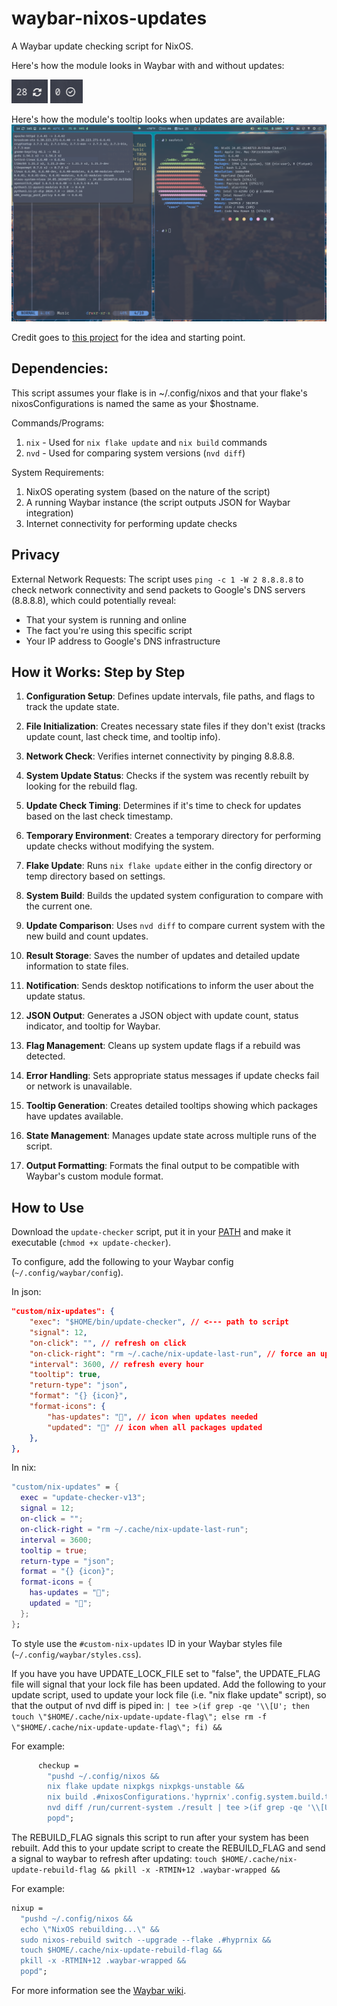 # waybar-nixos-updates
A Waybar update checking script for NixOS.

Here's how the module looks in Waybar with and without updates:

![Screenshot with updates](/resources/screenshot-thumbnail-has-updates.png)
![Screenshot updates](/resources/screenshot-thumbnail-updated.png)

Here's how the module's tooltip looks when updates are available:
![Screenshot with updates](/resources/screenshot-has-updates.png)

Credit goes to [this project](https://github.com/J-Carder/waybar-apt-updates) for the idea and starting point.


## Dependencies:
This script assumes your flake is in ~/.config/nixos and that your flake's nixosConfigurations is named the same as your $hostname.

Commands/Programs:
1. `nix` - Used for `nix flake update` and `nix build` commands
2. `nvd` - Used for comparing system versions (`nvd diff`)

System Requirements:
1. NixOS operating system (based on the nature of the script)
2. A running Waybar instance (the script outputs JSON for Waybar integration)
3. Internet connectivity for performing update checks

## Privacy
External Network Requests: The script uses `ping -c 1 -W 2 8.8.8.8` to check network connectivity and send packets to Google's DNS servers (8.8.8.8), which could potentially reveal:
- That your system is running and online
- The fact you're using this specific script
- Your IP address to Google's DNS infrastructure


## How it Works: Step by Step
1. **Configuration Setup**: Defines update intervals, file paths, and flags to track the update state.

2. **File Initialization**: Creates necessary state files if they don't exist (tracks update count, last check time, and tooltip info).

3. **Network Check**: Verifies internet connectivity by pinging 8.8.8.8.

4. **System Update Status**: Checks if the system was recently rebuilt by looking for the rebuild flag.

5. **Update Check Timing**: Determines if it's time to check for updates based on the last check timestamp.

6. **Temporary Environment**: Creates a temporary directory for performing update checks without modifying the system.

7. **Flake Update**: Runs `nix flake update` either in the config directory or temp directory based on settings.

8. **System Build**: Builds the updated system configuration to compare with the current one.

9. **Update Comparison**: Uses `nvd diff` to compare current system with the new build and count updates.

10. **Result Storage**: Saves the number of updates and detailed update information to state files.

11. **Notification**: Sends desktop notifications to inform the user about the update status.

12. **JSON Output**: Generates a JSON object with update count, status indicator, and tooltip for Waybar.

13. **Flag Management**: Cleans up system update flags if a rebuild was detected.

14. **Error Handling**: Sets appropriate status messages if update checks fail or network is unavailable.

15. **Tooltip Generation**: Creates detailed tooltips showing which packages have updates available.

16. **State Management**: Manages update state across multiple runs of the script.

17. **Output Formatting**: Formats the final output to be compatible with Waybar's custom module format.


## How to Use
Download the `update-checker` script, put it in your [PATH](https://unix.stackexchange.com/a/26059) and make it executable (`chmod +x update-checker`).

To configure, add the following to your Waybar config (`~/.config/waybar/config`).

In json:
```json
"custom/nix-updates": {
    "exec": "$HOME/bin/update-checker", // <--- path to script
    "signal": 12,
    "on-click": "", // refresh on click
    "on-click-right": "rm ~/.cache/nix-update-last-run", // force an update
    "interval": 3600, // refresh every hour
    "tooltip": true,
    "return-type": "json",
    "format": "{} {icon}",
    "format-icons": {
        "has-updates": "", // icon when updates needed
        "updated": "" // icon when all packages updated
    },
},
```

In nix:
```nix
"custom/nix-updates" = {
  exec = "update-checker-v13";
  signal = 12;
  on-click = "";
  on-click-right = "rm ~/.cache/nix-update-last-run";
  interval = 3600;
  tooltip = true;
  return-type = "json";
  format = "{} {icon}";
  format-icons = {
    has-updates = "";
    updated = "";
  };
};
```

To style use the `#custom-nix-updates` ID in your Waybar styles file (`~/.config/waybar/styles.css`).


If you have you have UPDATE_LOCK_FILE set to "false", the UPDATE_FLAG file will signal that your lock file has been updated. Add the following to your update script, used to update your lock file (i.e. "nix flake update" script), so that the output of nvd diff is piped in:
`| tee >(if grep -qe '\\[U'; then touch \"$HOME/.cache/nix-update-update-flag\"; else rm -f \"$HOME/.cache/nix-update-update-flag\"; fi) &&`

For example:
```nix
      checkup =
        "pushd ~/.config/nixos &&
        nix flake update nixpkgs nixpkgs-unstable &&
        nix build .#nixosConfigurations.'hyprnix'.config.system.build.toplevel &&
        nvd diff /run/current-system ./result | tee >(if grep -qe '\\[U'; then touch \"$HOME/.cache/nix-update-update-flag\"; else rm -f \"$HOME/.cache/nix-update-update-flag\"; fi) &&
        popd";
```

The REBUILD_FLAG signals this script to run after your system has been rebuilt. Add this to your update script to create the REBUILD_FLAG and send a signal to waybar to refresh after updating:
`touch $HOME/.cache/nix-update-rebuild-flag && pkill -x -RTMIN+12 .waybar-wrapped &&`

For example:
```nix
nixup =
  "pushd ~/.config/nixos &&
  echo \"NixOS rebuilding...\" &&
  sudo nixos-rebuild switch --upgrade --flake .#hyprnix &&
  touch $HOME/.cache/nix-update-rebuild-flag &&
  pkill -x -RTMIN+12 .waybar-wrapped &&
  popd";
```

For more information see the [Waybar wiki](https://github.com/Alexays/Waybar/wiki).
